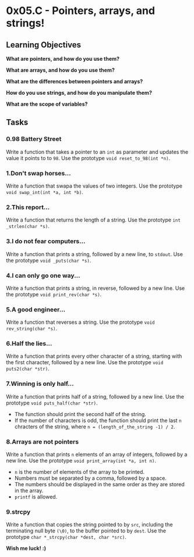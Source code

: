 # 0x05.C - Pointers, arrays, and strings!

## Learning Objectives

**What are pointers, and how do you use them?**

**What are arrays, and how do you use them?**

**What are the differences between pointers and arrays?**

**How do you use strings, and how do you manipulate them?**

**What are the scope of variables?**


## Tasks

### 0.98 Battery Street
Write a function that takes a pointer to an `int` as parameter and updates the value it points to to `98`. Use the prototype `void reset_to_98(int *n)`.

### 1.Don't swap horses...
Write a function that swapa the values of two integers. Use the prototype `void swap_int(int *a, int *b)`.

### 2.This report...
Write a function that returns the length of a string. Use the prototype `int _strlen(char *s)`.

### 3.I do not fear computers...
Write a function that prints a string, followed by a new line, to `stdout`. Use the prototype `void _puts(char *s)`.

### 4.I can only go one way...
Write a function that prints a string, in reverse, followed by a new line. Use the prototype `void print_rev(char *s)`.

### 5.A good engineer...
Write a function that reverses a string. Use the prototype `void rev_string(char *s)`.

### 6.Half the lies...
Write a function that prints every other character of a string, starting with the first character, followed by a new line. Use the prototype `void puts2(char *str)`.

### 7.Winning is only half...
Write a function that prints half of a string, followed by a new line. Use the prototype `void puts_half(char *str)`.
- The function should print the second half of the string.
- If the number of characters is odd, the function should print the last `n` chracters of the string, where `n = (length_of_the_string -1) / 2`.

### 8.Arrays are not pointers
Write a function that prints `n` elements of an array of integers, followed by a new line. Use the prototype `void print_array(int *a, int n)`.
- `n` is the number of elements of the array to be printed.
- Numbers must be separated by a comma, followed by a space.
- The numbers should be displayed in the same order as they are stored in the array.
- `printf` is allowed.

### 9.strcpy
Write a function that copies the string pointed to by `src`, including the terminating null byte `(\0)`, to the buffer pointed to by `dest`. Use the prototype `char *_strcpy(char *dest, char *src)`.

**Wish me luck! :)**
